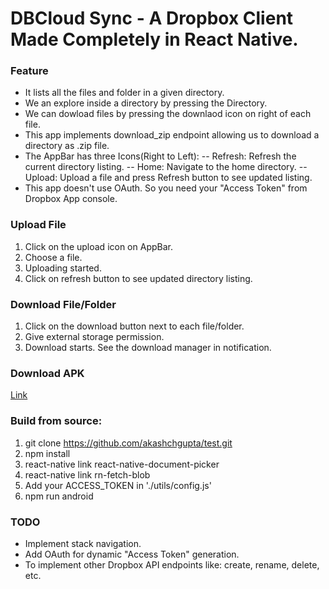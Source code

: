 # DBCloud Sync - A Dropbox Client Made Completely in React Native.

### Feature

- It lists all the files and folder in a given directory.
- We an explore inside a directory by pressing the Directory.
- We can dowload files by pressing the downlaod icon on right of each file.
- This app implements download_zip endpoint allowing us to download a directory as .zip file.
- The AppBar has three Icons(Right to Left):
  -- Refresh: Refresh the current directory listing.
  -- Home: Navigate to the home directory.
  -- Upload: Upload a file and press Refresh button to see updated listing.
- This app doesn't use OAuth. So you need your "Access Token" from Dropbox App console.

### Upload File

1. Click on the upload icon on AppBar.
2. Choose a file.
3. Uploading started.
4. Click on refresh button to see updated directory listing.

### Download File/Folder

1. Click on the download button next to each file/folder.
2. Give external storage permission.
3. Download starts. See the download manager in notification.

### Download APK

[Link](https://raw.githubusercontent.com/akashchgupta/test/master/android/app-release.apk 'DBCloud Sync')

### Build from source:

1. git clone https://github.com/akashchgupta/test.git
2. npm install
3. react-native link react-native-document-picker
4. react-native link rn-fetch-blob
5. Add your ACCESS_TOKEN in './utils/config.js'
6. npm run android

### TODO

- Implement stack navigation.
- Add OAuth for dynamic "Access Token" generation.
- To implement other Dropbox API endpoints like: create, rename, delete, etc.
